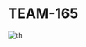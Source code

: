 # TEAM-165

![th](https://user-images.githubusercontent.com/100404698/155689065-ffb392f7-2c90-400a-b841-3c07f15a8427.jpg)

